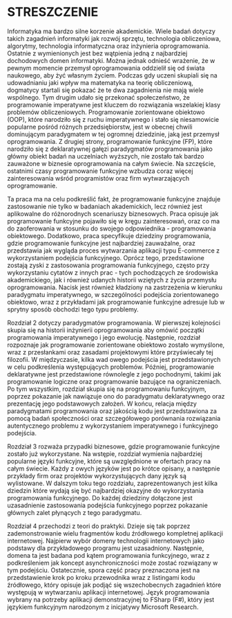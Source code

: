 STRESZCZENIE
============

Informatyka ma bardzo silne korzenie akademickie.
Wiele badań dotyczy takich zagadnień informatyki jak rozwój sprzętu, technologia obliczeniowa, algorytmy, technologia informatyczna oraz inżynieria oprogramowania.
Ostatnie z wymienionych jest bez wątpienia jedną z najbardziej dochodowych domen informatyki.
Można jednak odnieść wrażenie, że w pewnym momencie przemysł oprogramowania oddzielił się od świata naukowego, aby żyć własnym życiem.
Podczas gdy uczeni skupiali się na udowadnianiu jaki wpływ ma matematyka na teorię obliczeniową, dogmatycy startali się pokazać że te dwa zagadnienia nie mają wiele wspólnego.
Tym drugim udało się przekonać społeczeństwo, że programowanie imperatywne jest kluczem do rozwiązania wszelakiej klasy problemów obliczeniowych.
Programowanie zorientowane obiektowo (OOP), które narodziło się z ruchu imperatywnego i stało się niesamowicie popularne pośród różnych przedsiębiorstw, jest w obecnej chwili dominującym paradygmatem w tej ogromnej dziedzinie, jaką jest przemysł oprogramowania.
Z drugiej strony, programowanie funkcyjne (FP), które narodziło się z deklaratywnej gałęzi paradygmatów programowania jako główny obiekt badań na uczelniach wyższych, nie zostało tak bardzo zauważone w biznesie oprogramowania na całym świecie.
Na szczęście, ostatnimi czasy programowanie funkcyjne wzbudza coraz więcej zainteresowania wśród programistów oraz firm wytwarzających oprogramowanie.

Ta praca ma na celu podkreślić fakt, że programowanie funkcyjne znajduje zastosowanie nie tylko w badaniach akademickich, lecz również jest aplikowalne do różnorodnych scenariuszy biznesowych.
Praca opisuje jak programowanie funkcyjne pojawiło się w kręgu zainteresowań, oraz co ma do zaoferowania w stosunku do swojego odpowiednika - programowania obiektowego.
Dodatkowo, praca specyfikuje dziedziny programowania, gdzie programowanie funkcyjne jest najbardziej zauważalne, oraz przedstawia jak wygląda proces wytwarzania aplikacji typu E-commerce z wykorzystaniem podejścia funkcyjnego.
Oprócz tego, przedstawione zostają zyski z zastosowania programowania funkcyjnego, często przy wykorzystaniu cytatów z innych prac - tych pochodzących ze środowiska akademickiego, jak i również udanych historii wziętych z życia przemysłu oprogramowania.
Nacisk jest również kładziony na zastrzeżenia w kierunku paradygmatu imperatywnego, w szczególności podejścia zorientowanego obiektowo, wraz z przykładami jak programowanie funkcyjne adresuje lub w sprytny sposób obchodzi tego typu problemy.

Rozdział 2 dotyczy paradygmatów programowania.
W pierwszej kolejności skupia się na historii inżynierii oprogramowania aby omówić początki programowania imperatywnego i jego ewolucję.
Następnie, rozdział rozpoznaje jak programowanie zorientowane obiektowo zostało wymyślone, wraz z przesłankami oraz zasadami projektowymi które przyświecały tej filozofii.
W międzyczasie, kilka wad owego podejścia jest przedstawionych w celu podkreślenia występujących problemów.
Później, programowanie deklaratywne jest przedstawione równolegle z jego pochodnymi, takimi jak programowanie logiczne oraz programowanie bazujące na ograniczeniach.
Po tym wszystkim, rozdział skupia się na programowaniu funkcyjnym, poprzez pokazanie jak nawiązuje ono do paradygmatu deklaratywnego oraz prezentację jego podstawowych założeń.
W końcu, relacja między paradygmatami programowania oraz jakością kodu jest przedstawiona za pomocą badań społeczności oraz szczegółowego porównania rozwiązania autentycznego problemu z wykorzystaniem imperatywnego i funkcyjnego podejścia.

Rozdział 3 rozważa przypadki biznesowe, gdzie programowanie funkcyjne zostało już wykorzystane.
Na wstępie, rozdział wymienia najbardziej popularne języki funkcyjne, które są uwzględnione w ofertach pracy na całym świecie.
Każdy z owych języków jest po krótce opisany, a następnie przykłady firm oraz projektów wykorzystujących dany język są wylistowane.
W dalszym toku tego rozdziału, zaprezentowanych jest kilka dziedzin które wydają się być najbardziej okazyjne do wykorzystania programowania funkcyjnego.
Do każdej dziedziny dołączone jest uzasadnienie zastosowania podejścia funkcyjnego poprzez pokazanie głównych zalet płynących z tego paradygmatu.

Rozdział 4 przechodzi z teori do praktyki.
Dzieje się tak poprzez zademonstrowanie wielu fragmentów kodu źródłowego kompletnej aplikacji internetowej.
Najpierw wybór domeny technologii internetowych jako podstawy dla przykładowego programu jest uzasadniony.
Następnie, domena ta jest badana pod kątem programowania funkcyjnego, wraz z podkreśleniem jak koncept asynchroniczności może zostać rozwiązany w tym podejściu.
Ostatecznie, spora część pracy preznaczona jest na przedstawienie krok po kroku przewodnika wraz z listingami kodu źródłowego, który opisuje jak podjąć się wszechobecnych zagadnień które występują w wytwarzaniu aplikacji internetowej.
Język programowania wybrany na potrzeby aplikacji demonstracyjnej to FSharp (F#), który jest językiem funkcyjnym narodzonym z inicjatywy Microsoft Research.